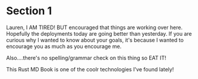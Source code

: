 # Section 1

Lauren, I AM TIRED! BUT encouraged that things are working over here. Hopefully the deployments today are going better than yesterday. If you are curious why I wanted to know about your goals, it's because I wanted to encourage you as much as you encourage me. 

Also....there's no spelling/grammar check on this thing so EAT IT!

This Rust MD Book is one of the coolr technologies I've found lately!
 